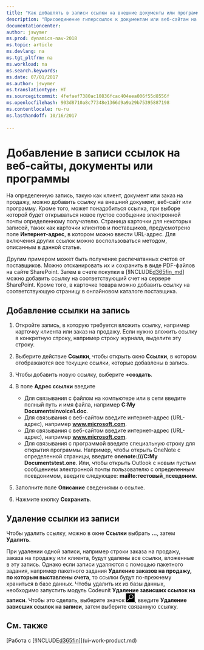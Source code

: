 ```yaml
---
title: "Как добавлять в записи ссылки на внешние документы или программы"
description: "Присоединение гиперссылок к документам или веб-сайтам на конкретную запись, например, на клиента или документ."
documentationcenter: 
author: jswymer
ms.prod: dynamics-nav-2018
ms.topic: article
ms.devlang: na
ms.tgt_pltfrm: na
ms.workload: na
ms.search.keywords: 
ms.date: 07/01/2017
ms.author: jswymer
ms.translationtype: HT
ms.sourcegitcommit: 4fefaef7380ac10836fcac404eea006f55d8556f
ms.openlocfilehash: 903d8710a8c77348e1366d9a9a29b75395887198
ms.contentlocale: ru-ru
ms.lasthandoff: 10/16/2017

---
```

# <a name="adding-links-to-websites-documents-or-programs-on-records"></a>Добавление в записи ссылок на веб-сайты, документы или программы
На определенную запись, такую как клиент, документ или заказ на продажу, можно добавить ссылку на внешний документ, веб-сайт или программу. Кроме того, может понадобиться ссылка, при выборе которой будет открываться новое пустое сообщение электронной почты определенному получателю. Страница карточки для некоторых записей, таких как карточки клиентов и поставщиков, предусмотрено поле **Интернет-адрес**, в котором можно ввести URL-адрес. Для включения других ссылок можно воспользоваться методом, описанным в данной статье.

Другим примером может быть получение распечатанных счетов от поставщиков. Можно отсканировать их и сохранить в виде PDF-файлов на сайте SharePoint. Затем в счете покупки в [!INCLUDE[d365fin_md](includes/d365fin_md.md)] можно добавить ссылку на соответствующий счет на сервере SharePoint. Кроме того, в карточке товара можно добавить ссылку на соответствующую страницу в онлайновом каталоге поставщика.
  
## <a name="to-add-a-link-on-a-record"></a>Добавление ссылки на запись   
  
1.  Откройте запись, в которую требуется вложить ссылку, например карточку клиента или заказ на продажу. Если нужно вложить ссылку в конкретную строку, например строку журнала, выделите эту строку.  
  
2.  Выберите действие **Ссылки**, чтобы открыть окно **Ссылки**, в котором отображаются все текущие ссылки, которые добавлены в запись.

3. Чтобы добавить новую ссылку, выберите **+создать**. 
  
4.  В поле **Адрес ссылки** введите

    -   Для связывания с файлом на компьютере или в сети введите полный путь и имя файла, например **C:My Documentsinvoice1.doc**.
    -   Для связывания с веб-сайтом введите интернет-адрес (URL-адрес), например **www.microsoft.com**. 
    -   Для связывания с веб-сайтом введите интернет-адрес (URL-адрес), например **www.microsoft.com**. 
    -   Для связывания с программой введите специальную строку для открытия программы. Например, чтобы открыть OneNote с определенной страницы, введите **onenote:///C:My Documentstest.one**. Или, чтобы открыть Outlook с новым пустым сообщением электронной почты пользователю с определенным псевдонимом, введите следующее: **mailto:тестовый_псевдоним**.  
  
5.  Заполните поле **Описание** сведениями о ссылке.  
  
6.  Нажмите кнопку **Сохранить**.  
  
## <a name="to-delete-a-link-from-a-record"></a>Удаление ссылки из записи  
  
Чтобы удалить ссылку, можно в окне **Ссылки** выбрать **...**, затем **Удалить**.

При удалении одной записи, например строки заказа на продажу, заказа на продажу или клиента, будут удалены все ссылки, вложенные в эту запись. Однако если записи удаляются с помощью пакетного задания, например пакетного задания **Удаление заказов на продажу, по которым выставлены счета**, то ссылки будут по-прежнему храниться в базе данных. Чтобы удалить их из базы данных, необходимо запустить модуль Codeunit **Удаление зависших ссылок на записи**. Чтобы это сделать, выберите значок ![Поиск страницы или отчета](media/ui-search/search_small.png "Значок поиска страницы или отчета"), введите **Удаление зависших ссылок на записи**, затем выберите связанную ссылку.   
  
<!-- ### To run delete orphaned record links  
  
1.  Choose the ![Search for Page or Report](media/ui-search/search_small.png "Search for Page or Report icon") icon, enter **Data Deletion**, and then choose the related link.  
  
2.  On the **Data Deletion** page, choose **Tasks**, and then choose **Delete Orphaned Record Links**.  -->
  
## <a name="see-also"></a>См. также  
[Работа с [!INCLUDE[d365fin](includes/d365fin_md.md)]](ui-work-product.md)  
